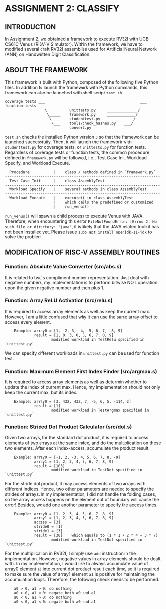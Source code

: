 # ASSIGNMENT 2: CLASSIFY

## INTRODUCTION
In Assignment 2, we obtained a framework to execute RV32I with UCB CS61C Venus (RISV-V Simulator). Within the framework, we have to modified several draft RV32I assemblies used for Artificial Neural Network (ANN) on Handwritten Digit Classification.


## ABOUT THE FRAMEWORK
This framework is built with Python, composed of the following five Python files. In addition to launch the framework with Python commands, this framework can also be launched with shell script `test.sh`.

    coverage tests ___                                           ___ function tests
                      \          unittests.py     ______________/
                       \_____    framework.py     _____________/
                        \____    studenttest.py               /
                         \___    tools/check_hashes.py    ___/
                                 convert.py

`test.sh` checks the installed Python version `3` so that the framework can be launched successfully. Then, it will launch the framework with `studenttest.py` for coverage tests, or `unittests.py` for function tests. Regardless of coverage tests or function tests, the common procedure defined in `framework.py` will be followed, i.e., Test Case Init, Workload Specify, and Workload Execute.

      Procedure           |    class / methods defined in `framework.py`
    ----------------------------------------------------------------------
      Test Case Init      |    class AssemblyTest
    ----------------------------------------------------------------------
      Workload Specify    |    several methods in class AssemblyTest
    ----------------------------------------------------------------------
      Workload Execute    |    execute() in class AssemblyTest
                          |    which calls the predefined or customized 
                          |    run_venus()

`run_venus()` will spawn a child process to execute Venus with JAVA. Therefore, when encountering this error `FileNotFoundError: [Errno 2] No such file or directory: 'java'`, it is likely that the JAVA related toolkit has not been installed yet. Please issue `sudo apt install openjdk-11-jdk` to solve the problem.


## MODIFICATION OF RISC-V ASSEMBLY ROUTINES

### Function: Absolute Value Converter (src/abs.s)
It is related to two's compliment number representation. Just deal with negative numbers, my implementation is to perform bitwise NOT operation upon the given negative number and then plus 1.

### Function: Array ReLU Activation (src/relu.s)
It is required to access array elements as well as keep the current max. However, I am a little confused that why it can use the same array offset to access every element.

        Example: array0 = [1, -2, 3, -4, -5, 6, 7, -8, 9]
                 result = [1, 0, 3, 0, 0, 6, 7, 0, 9]
                         modified workload in TestRelu specified in `unittest.py`
We can specify different workloads in `unittest.py` can be used for function test.

### Function: Maximum Element First Index Finder (src/argmax.s)
It is required to access array elements as well as determin whether to update the index of current max. Hence, my implementation should not only keep the current max, but its index.

        Example: array0 = [3, 432, 432, 7, -5, 6, 5, -114, 2]
                 result = [1]
                         modified workload in TestArgmax specified in `unittest.py`

### Function: Strided Dot Product Calculator (src/dot.s)
Given two arrays, for the standard dot product, it is required to access elements of two arrays at the same index, and do the multiplication on these two elements. After each index-access, accumulate the product result.

        Example: array0 = [-1, 2, -3, 4, 5, 6, 7, 8, -9]
                 array1 = [1, 2, 3, 4, 5, 6, 7, 8, 9]
                 result = [103]
                         modified workload in TestDot specified in `unittest.py`

For the stride dot product, it may access elements of two arrays with different indices. Hence, two other parameters are needed to specify the strides of arrays. In my implementation, I did not handle the folding cases, so the array access happens on the element out of boundary will cause the error! Besides, we add one another parameter to specify the access times.

        Example: array0 = [1, 2, 3, 4, 5, 6, 7, 8, 9]
                 array1 = [1, 2, 3, 4, 5, 6, 7, 8, 9]
                 access = [3]
                 stride0 = [1]
                 stride1 = [3]
                 result = [30]    which equals to (1 * 1 + 2 * 4 + 3 * 7)
                         modified workload in TestDot specified in `unittest.py`

For the multiplication in RV32I, I simply use `add` instruction in the implementation. However, negative values in array elements should be dealt with. In my implementation, I would like to always accumulate value of array0 element `a0` into current dot product result each time, so it is required to make sure the value of array1 element `a1` is positive for maintaining the accumulation loops. Therefore, the following check needs to be performed.

        a0 > 0, a1 > 0: do nothing
        a0 > 0, a1 < 0: negate both a0 and a1
        a0 < 0, a1 > 0: do nothing
        a0 < 0, a1 < 0: negate both a0 and a1

